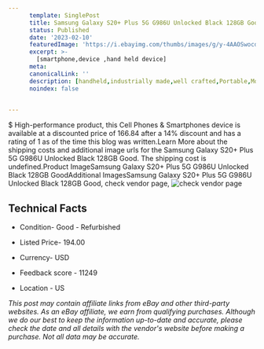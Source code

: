 ```yaml
---
      template: SinglePost
      title: Samsung Galaxy S20+ Plus 5G G986U Unlocked Black 128GB Good
      status: Published
      date: '2023-02-10'
      featuredImage: 'https://i.ebayimg.com/thumbs/images/g/y-4AAOSwocdjR2Py/s-l225.jpg'
      excerpt: >-
        [smartphone,device ,hand held device]
      meta:
      canonicalLink: ''
      description: [handheld,industrially made,well crafted,Portable,Mobile,Compact,Convenient,Lightweight,Maneuverable,Man-portable,Miniature,Carriable,Hand-held,Light,Holdable,Transportable,Mobile device,Pocket-sized,On-the-go,Wireless,Cordless,Compact size,Convenient size, smartphone,device ,hand held device]
      noindex: false

        
---
```

$
    High-performance product, this Cell Phones & Smartphones device is available at a discounted price of 166.84 after a 14% discount and has a rating of 1 as of the time this blog was written.Learn More about the shipping costs and additional image urls for the Samsung Galaxy S20+ Plus 5G G986U Unlocked Black 128GB Good. The shipping cost is undefined.Product ImageSamsung Galaxy S20+ Plus 5G G986U Unlocked Black 128GB GoodAdditional ImagesSamsung Galaxy S20+ Plus 5G G986U Unlocked Black 128GB Good, check vendor page, ![check vendor page](https://origin-galleryplus.ebayimg.com/ws/web/334515639584_2_0_1/225x225.jpg,https://origin-galleryplus.ebayimg.com/ws/web/334515639584_3_0_1/225x225.jpg,https://origin-galleryplus.ebayimg.com/ws/web/334515639584_4_0_1/225x225.jpg,https://origin-galleryplus.ebayimg.com/ws/web/334515639584_5_0_1/225x225.jpg,https://origin-galleryplus.ebayimg.com/ws/web/334515639584_6_0_1/225x225.jpg,https://origin-galleryplus.ebayimg.com/ws/web/334515639584_7_0_1/225x225.jpg,https://origin-galleryplus.ebayimg.com/ws/web/334515639584_8_0_1/225x225.jpg,https://origin-galleryplus.ebayimg.com/ws/web/334515639584_9_0_1/225x225.jpg)
    
    

 ## Technical Facts 



     
      

 - Condition- Good - Refurbished 


      

 - Listed Price- 194.00 


      

 - Currency- USD 


      

 - Feedback score - 11249 


      

 - Location - US 


      
      

 *_This post may contain affiliate links from eBay and other third-party websites. As an eBay affiliate, we earn from qualifying purchases. Although we do our best to keep the information up-to-date and accurate, please check the date and all details with the vendor's website before making a purchase. Not all data may be accurate._*



    
    
    
    
    